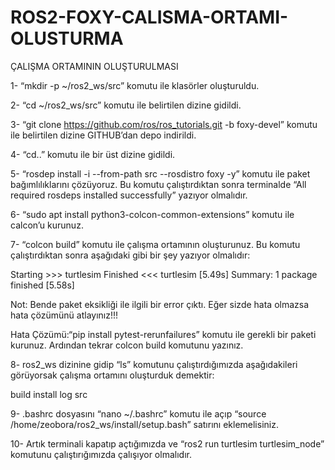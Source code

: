 # ROS2-FOXY-CALISMA-ORTAMI-OLUSTURMA

ÇALIŞMA ORTAMININ OLUŞTURULMASI


1- “mkdir -p ~/ros2_ws/src” komutu ile klasörler oluşturuldu.

2- “cd ~/ros2_ws/src” komutu ile belirtilen dizine gidildi.

3- “git clone https://github.com/ros/ros_tutorials.git -b foxy-devel” komutu ile belirtilen dizine GITHUB’dan depo indirildi.

4- “cd..” komutu ile bir üst dizine gidildi.

5- “rosdep install -i --from-path src --rosdistro foxy -y” komutu ile paket bağımlılıklarını çözüyoruz. Bu komutu çalıştırdıktan sonra terminalde “All required rosdeps installed successfully” yazıyor olmalıdır.

6- “sudo apt install python3-colcon-common-extensions” komutu ile calcon’u kurunuz.

7- “colcon build” komutu ile çalışma ortamının oluşturunuz. Bu komutu çalıştırdıktan sonra aşağıdaki gibi bir şey yazıyor olmalıdır:

Starting >>> turtlesim
Finished <<< turtlesim [5.49s]
Summary: 1 package finished [5.58s]

Not: Bende paket eksikliği ile ilgili bir error çıktı. Eğer sizde hata olmazsa hata çözümünü atlayınız!!!

Hata Çözümü:“pip install pytest-rerunfailures” komutu ile gerekli bir paketi kurunuz. Ardından tekrar colcon build komutunu yazınız.

8- ros2_ws dizinine gidip “ls” komutunu çalıştırdığımızda aşağıdakileri görüyorsak çalışma ortamını oluşturduk demektir:

build  install  log  src

9- .bashrc dosyasını “nano ~/.bashrc” komutu ile açıp “source /home/zeobora/ros2_ws/install/setup.bash” satırını eklemelisiniz.

10- Artık terminali kapatıp açtığımızda ve “ros2 run turtlesim turtlesim_node” komutunu çalıştırığımızda çalışıyor olmalıdır.
